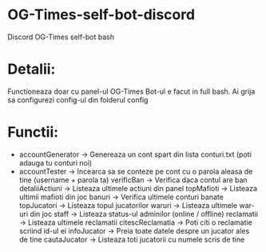 # OG-Times-self-bot-discord
Discord OG-Times self-bot bash

# Detalii:
Functioneaza doar cu panel-ul OG-Times
Bot-ul e facut in full bash.
Ai grija sa configurezi config-ul din folderul config

# Functii:
- accountGenerator -> Genereaza un cont spart din lista conturi.txt (poti adauga tu conturi noi) 
- accountTester -> Incearca sa se conteze pe cont cu o parola aleasa de tine (username + parola ta)
verificBan -> Verifica daca contul are ban
detaliiActiuni -> Listeaza ultimele actiuni din panel
topMafioti -> Listeaza ultimii mafioti din joc
banuri -> Verifica ultimele conturi banate
topJucatori -> Listeaza topul jucatorilor
waruri -> Listeaza ultimele war-uri din joc
staff -> Listeaza status-ul adminilor (online / offline)
reclamatii -> Listeaza ultimele reclamatii
citescReclamatia -> Poti citi o reclamatie scriind id-ul ei
infoJucator -> Preia toate datele despre un jucator ales de tine
cautaJucator -> Listeaza toti jucatorii cu numele scris de tine


